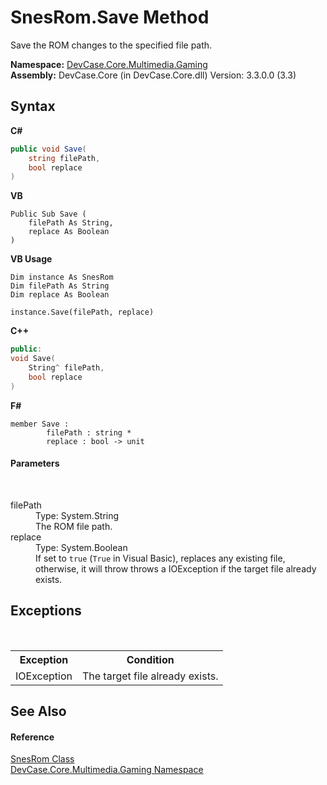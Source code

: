 # SnesRom.Save Method 
 

Save the ROM changes to the specified file path.

**Namespace:**&nbsp;<a href="N_DevCase_Core_Multimedia_Gaming">DevCase.Core.Multimedia.Gaming</a><br />**Assembly:**&nbsp;DevCase.Core (in DevCase.Core.dll) Version: 3.3.0.0 (3.3)

## Syntax

**C#**<br />
``` C#
public void Save(
	string filePath,
	bool replace
)
```

**VB**<br />
``` VB
Public Sub Save ( 
	filePath As String,
	replace As Boolean
)
```

**VB Usage**<br />
``` VB Usage
Dim instance As SnesRom
Dim filePath As String
Dim replace As Boolean

instance.Save(filePath, replace)
```

**C++**<br />
``` C++
public:
void Save(
	String^ filePath, 
	bool replace
)
```

**F#**<br />
``` F#
member Save : 
        filePath : string * 
        replace : bool -> unit 

```


#### Parameters
&nbsp;<dl><dt>filePath</dt><dd>Type: System.String<br />The ROM file path.</dd><dt>replace</dt><dd>Type: System.Boolean<br />If set to `true` (`True` in Visual Basic), replaces any existing file, otherwise, it will throw throws a IOException if the target file already exists.</dd></dl>

## Exceptions
&nbsp;<table><tr><th>Exception</th><th>Condition</th></tr><tr><td>IOException</td><td>The target file already exists.</td></tr></table>

## See Also


#### Reference
<a href="T_DevCase_Core_Multimedia_Gaming_SnesRom">SnesRom Class</a><br /><a href="N_DevCase_Core_Multimedia_Gaming">DevCase.Core.Multimedia.Gaming Namespace</a><br />